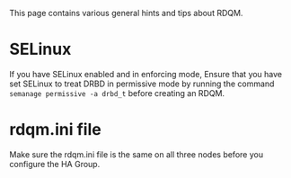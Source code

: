 This page contains various general hints and tips about RDQM.

# SELinux

If you have SELinux enabled and in enforcing mode, Ensure that you have set SELinux to treat DRBD in permissive mode by running the command `semanage permissive -a drbd_t` before creating an RDQM.

# rdqm.ini file

Make sure the rdqm.ini file is the same on all three nodes before you configure the HA Group.